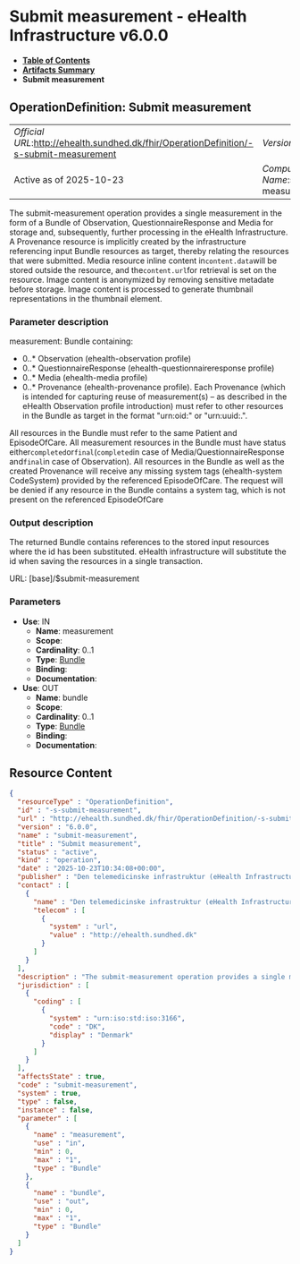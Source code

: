 # Submit measurement - eHealth Infrastructure v6.0.0

* [**Table of Contents**](toc.md)
* [**Artifacts Summary**](artifacts.md)
* **Submit measurement**

## OperationDefinition: Submit measurement 

| | |
| :--- | :--- |
| *Official URL*:http://ehealth.sundhed.dk/fhir/OperationDefinition/-s-submit-measurement | *Version*:6.0.0 |
| Active as of 2025-10-23 | *Computable Name*:submit-measurement |

 
The submit-measurement operation provides a single measurement in the form of a Bundle of Observation, QuestionnaireResponse and Media for storage and, subsequently, further processing in the eHealth Infrastructure. A Provenance resource is implicitly created by the infrastructure referencing input Bundle resources as target, thereby relating the resources that were submitted. 
Media resource inline content in`content.data`will be stored outside the resource, and the`content.url`for retrieval is set on the resource. Image content is anonymized by removing sensitive metadate before storage. Image content is processed to generate thumbnail representations in the thumbnail element. 

### Parameter description

 
measurement: Bundle containing: 
* 0..* Observation (ehealth-observation profile)
* 0..* QuestionnaireResponse (ehealth-questionnaireresponse profile)
* 0..* Media (ehealth-media profile)
* 0..* Provenance (ehealth-provenance profile). Each Provenance (which is intended for capturing reuse of measurement(s) – as described in the eHealth Observation profile introduction) must refer to other resources in the Bundle as target in the format "urn:oid:" or "urn:uuid:.".
 
All resources in the Bundle must refer to the same Patient and EpisodeOfCare. All measurement resources in the Bundle must have status either`completed`or`final`(`completed`in case of Media/QuestionnaireResponse and`final`in case of Observation). All resources in the Bundle as well as the created Provenance will receive any missing system tags (ehealth-system CodeSystem) provided by the referenced EpisodeOfCare. The request will be denied if any resource in the Bundle contains a system tag, which is not present on the referenced EpisodeOfCare 

### Output description

 
The returned Bundle contains references to the stored input resources where the id has been substituted. 
eHealth infrastructure will substitute the id when saving the resources in a single transaction. 

URL: [base]/$submit-measurement

### Parameters

* **Use**: IN
  * **Name**: measurement
  * **Scope**: 
  * **Cardinality**: 0..1
  * **Type**: [Bundle](http://hl7.org/fhir/R4/bundle.html)
  * **Binding**: 
  * **Documentation**: 
* **Use**: OUT
  * **Name**: bundle
  * **Scope**: 
  * **Cardinality**: 0..1
  * **Type**: [Bundle](http://hl7.org/fhir/R4/bundle.html)
  * **Binding**: 
  * **Documentation**: 



## Resource Content

```json
{
  "resourceType" : "OperationDefinition",
  "id" : "-s-submit-measurement",
  "url" : "http://ehealth.sundhed.dk/fhir/OperationDefinition/-s-submit-measurement",
  "version" : "6.0.0",
  "name" : "submit-measurement",
  "title" : "Submit measurement",
  "status" : "active",
  "kind" : "operation",
  "date" : "2025-10-23T10:34:08+00:00",
  "publisher" : "Den telemedicinske infrastruktur (eHealth Infrastructure)",
  "contact" : [
    {
      "name" : "Den telemedicinske infrastruktur (eHealth Infrastructure)",
      "telecom" : [
        {
          "system" : "url",
          "value" : "http://ehealth.sundhed.dk"
        }
      ]
    }
  ],
  "description" : "The submit-measurement operation provides a single measurement in the form of a Bundle of Observation, QuestionnaireResponse and Media for storage and, subsequently, further processing in the eHealth Infrastructure. A Provenance resource is implicitly created by the infrastructure referencing input Bundle resources as target, thereby relating the resources that were submitted. \n\nMedia resource inline content in `content.data` will be stored outside the resource, and the `content.url` for retrieval is set on the resource. Image content is anonymized by removing sensitive metadate before storage. Image content is processed to generate thumbnail representations in the thumbnail element. \n\n\n### Parameter description\nmeasurement: Bundle containing:\n- 0..* Observation (ehealth-observation profile)\n- 0..* QuestionnaireResponse (ehealth-questionnaireresponse profile)\n- 0..* Media (ehealth-media profile)\n- 0..* Provenance (ehealth-provenance profile). Each Provenance (which is intended for capturing reuse of measurement(s) – as described in the eHealth Observation profile introduction) must refer to other resources in the Bundle as target in the format \"urn:oid:<the oid>\" or \"urn:uuid:<the uuid>.\".\n\nAll resources in the Bundle must refer to the same Patient and EpisodeOfCare.\nAll measurement resources in the Bundle must have status either `completed` or `final` (`completed` in case of Media/QuestionnaireResponse and `final` in case of Observation).\nAll resources in the Bundle as well as the created Provenance will receive any missing system tags (ehealth-system CodeSystem) provided by the referenced EpisodeOfCare.\nThe request will be denied if any resource in the Bundle contains a system tag, which is not present on the referenced EpisodeOfCare\n\n\n### Output description\nThe returned Bundle contains references to the stored input resources where the id has been substituted.\n\neHealth infrastructure will substitute the id when saving the resources in a single transaction.",
  "jurisdiction" : [
    {
      "coding" : [
        {
          "system" : "urn:iso:std:iso:3166",
          "code" : "DK",
          "display" : "Denmark"
        }
      ]
    }
  ],
  "affectsState" : true,
  "code" : "submit-measurement",
  "system" : true,
  "type" : false,
  "instance" : false,
  "parameter" : [
    {
      "name" : "measurement",
      "use" : "in",
      "min" : 0,
      "max" : "1",
      "type" : "Bundle"
    },
    {
      "name" : "bundle",
      "use" : "out",
      "min" : 0,
      "max" : "1",
      "type" : "Bundle"
    }
  ]
}

```
